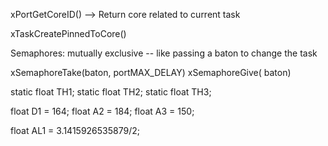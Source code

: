 





xPortGetCoreID() --> Return core related to current task

xTaskCreatePinnedToCore()

Semaphores:
mutually exclusive -- like passing a baton to change the task

xSemaphoreTake(baton, portMAX_DELAY)
xSemaphoreGive( baton)


static float TH1;
static float TH2;
static float TH3;


float D1 = 164;
float A2 = 184;
float A3 = 150;

float AL1 = 3.1415926535879/2;